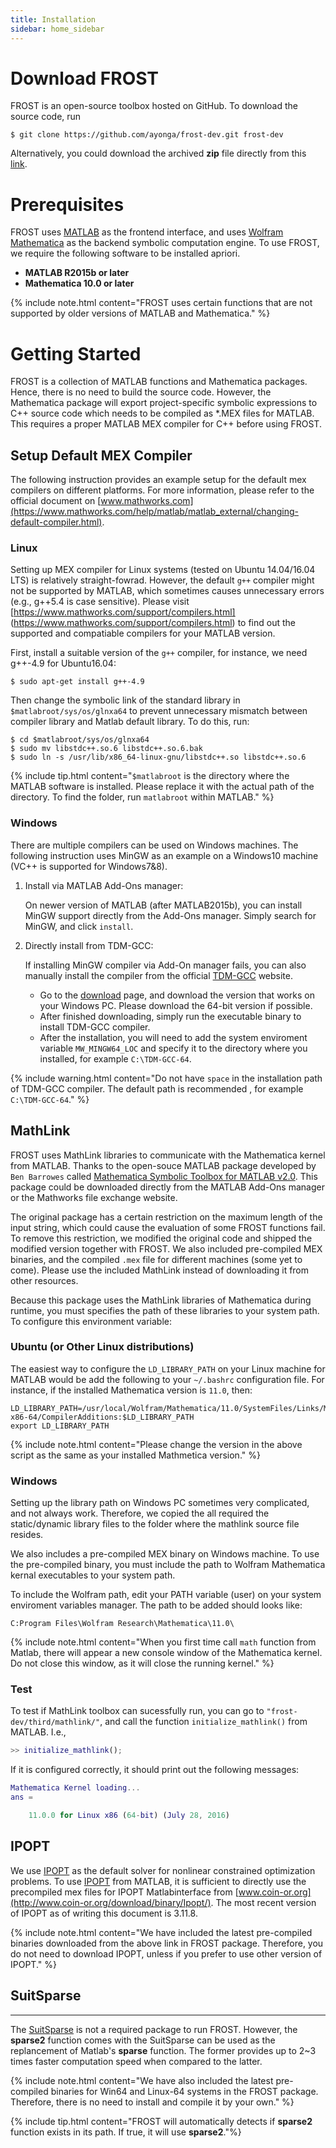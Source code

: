 ```yaml
---
title: Installation
sidebar: home_sidebar
---
```


# Download FROST #

FROST is an open-source toolbox hosted on GitHub. To download the source code,
run

``` shell
$ git clone https://github.com/ayonga/frost-dev.git frost-dev
```

Alternatively, you could download the archived **zip** file directly from
this [link](https://github.com/ayonga/frost-dev/archive/master.zip).

# Prerequisites #


FROST uses [MATLAB](https://www.mathworks.com/) as the frontend interface, and
uses [Wolfram Mathematica](https://www.wolfram.com/mathematica/>) as the backend
symbolic computation engine. To use FROST, we require the following software to
be installed apriori.

- **MATLAB R2015b or later**
- **Mathematica 10.0 or later**

{% include note.html content="FROST uses certain functions that are not supported
by older versions of MATLAB and Mathematica." %}


# Getting Started #


FROST is a collection of MATLAB functions and Mathematica packages. Hence, there
is no need to build the source code. However, the Mathematica package will
export project-specific symbolic expressions to C++ source code which needs to
be compiled as *.MEX files for MATLAB. This requires a proper MATLAB MEX
compiler for C++ before using FROST.


## Setup Default MEX Compiler ##

The following instruction provides an example setup for the default mex
compilers on different platforms. For more information, please refer to the
official document
on
[www.mathworks.com](https://www.mathworks.com/help/matlab/matlab_external/changing-default-compiler.html).

### Linux ###

Setting up MEX compiler for Linux systems (tested on Ubuntu 14.04/16.04 LTS) is
relatively straight-fowrad. However, the default ``g++`` compiler might not be
supported by MATLAB, which sometimes causes unnecessary errors (e.g., g++5.4 is
case sensitive). Please visit [https://www.mathworks.com/support/compilers.html]
(https://www.mathworks.com/support/compilers.html) to find out the supported and
compatiable compilers for your MATLAB version.

First, install a suitable version of the `g++` compiler, for instance, we need
g++-4.9 for Ubuntu16.04:

``` shell
$ sudo apt-get install g++-4.9
```

Then change the symbolic link of the standard library in
`$matlabroot/sys/os/glnxa64` to prevent unnecessary mismatch between compiler
library and Matlab default library. To do this, run:
  
``` shell
$ cd $matlabroot/sys/os/glnxa64
$ sudo mv libstdc++.so.6 libstdc++.so.6.bak
$ sudo ln -s /usr/lib/x86_64-linux-gnu/libstdc++.so libstdc++.so.6
```

{% include tip.html content="`$matlabroot` is the directory where the MATLAB
software is installed. Please replace it with the actual path of the
directory. To find the folder, run `matlabroot` within MATLAB." %}

### Windows ###

There are multiple compilers can be used on Windows machines. The following
instruction uses MinGW as an example on a Windows10 machine (VC++ is supported
for Windows7&8).

1. Install via MATLAB Add-Ons manager:

    On newer version of MATLAB (after MATLAB2015b), you can install MinGW
    support directly from the Add-Ons manager. Simply search for MinGW, and
    click `install`.

2. Directly install from TDM-GCC:

    If installing MinGW compiler via Add-On manager fails, you can also manually
    install the compiler from the
    official [TDM-GCC](http://tdm-gcc.tdragon.net/about) website.

    * Go to the [download](http://tdm-gcc.tdragon.net/download>) page, and download the version that works on your Windows PC. Please download the 64-bit version if possible.
    * After finished downloading, simply run the executable binary to install TDM-GCC compiler.
    * After the installation, you will need to add the system enviroment variable `MW_MINGW64_LOC` and specify it to the directory where you installed, for example `C:\TDM-GCC-64`.
    
{% include warning.html content="Do not have `space` in the installation path of
TDM-GCC compiler. The default path is recommended , for example
`C:\TDM-GCC-64`." %}





## MathLink ##


FROST uses MathLink libraries to communicate with the Mathematica kernel from
MATLAB. Thanks to the open-souce MATLAB package developed by `Ben Barrowes`
called
[Mathematica Symbolic Toolbox for MATLAB v2.0](https://www.mathworks.com/matlabcentral/fileexchange/6044-mathematica-symbolic-toolbox-for-matlab-version-2-0/).
This package could be downloaded directly from the MATLAB Add-Ons manager or the
Mathworks file exchange website.

The original package has a certain restriction on the maximum length of the
input string, which could cause the evaluation of some FROST functions fail. To
remove this restriction, we modified the original code and shipped the modified
version together with FROST. We also included pre-compiled MEX binaries, and the
compiled `.mex` file for different machines (some yet to come). Please use the
included MathLink instead of downloading it from other resources.

Because this package uses the MathLink libraries of Mathematica during runtime,
you must specifies the path of these libraries to your system path. To configure
this environment variable:

### Ubuntu (or Other Linux distributions) ###

The easiest way to configure the `LD_LIBRARY_PATH` on your Linux machine for
MATLAB would be add the following to your `~/.bashrc` configuration file. For
instance, if the installed Mathematica version is `11.0`, then:

``` shell
LD_LIBRARY_PATH=/usr/local/Wolfram/Mathematica/11.0/SystemFiles/Links/MathLink/DeveloperKit/Linux-x86-64/CompilerAdditions:$LD_LIBRARY_PATH
export LD_LIBRARY_PATH
```
   

{% include note.html content="Please change the version in the above script as
the same as your installed Mathmetica version." %}

### Windows ###


Setting up the library path on Windows PC sometimes very complicated, and not
always work. Therefore, we copied the all required the static/dynamic library
files to the folder where the mathlink source file resides.

We also includes a pre-compiled MEX binary on Windows machine. To use the
pre-compiled binary, you must include the path to Wolfram Mathematica kernal
executables to your system path.

To include the Wolfram path, edit your PATH variable (user) on your system
enviroment variables manager. The path to be added should looks like:

``` shell
C:Program Files\Wolfram Research\Mathematica\11.0\
```

{% include note.html content="When you first time call `math` function from
Matlab, there will appear a new console window of the Mathematica kernel. Do not
close this window, as it will close the running kernel." %}

### Test ###

To test if MathLink toolbox can sucessfully run, you can go to
`"frost-dev/third/mathlink/"`, and call the function `initialize_mathlink()`
from MATLAB. I.e.,

``` matlab
>> initialize_mathlink();
```

If it is configured correctly, it should print out the following messages:

``` matlab
Mathematica Kernel loading...
ans =

    11.0.0 for Linux x86 (64-bit) (July 28, 2016)

```


## IPOPT ##

We use [IPOPT](https://projects.coin-or.org/Ipopt/) as the default solver for
nonlinear constrained optimization problems. To
use [IPOPT](https://projects.coin-or.org/Ipopt/) from MATLAB, it is sufficient
to directly use the precompiled mex files for IPOPT Matlabinterface
from [www.coin-or.org](http://www.coin-or.org/download/binary/Ipopt/). The most
recent version of IPOPT as of writing this document is 3.11.8.


{% include note.html content="We have included the latest pre-compiled binaries
downloaded from the above link in FROST package. Therefore, you do not need to
download IPOPT, unless if you prefer to use other version of IPOPT." %}


## SuitSparse ##
----------

The [SuitSparse](http://faculty.cse.tamu.edu/davis/suitesparse.html) is not a
required package to run FROST. However, the **sparse2** function comes with the
SuitSparse can be used as the replancement of Matlab's **sparse** function. The
former provides up to 2~3 times faster computation speed when compared to the
latter.


{% include note.html content="We have also included the latest pre-compiled
binaries for Win64 and Linux-64 systems in the FROST package. Therefore, there
is no need to install and compile it by your own." %}


{% include tip.html content="FROST will automatically detects if **sparse2**
 function exists in its path. If true, it will use **sparse2**."%}





